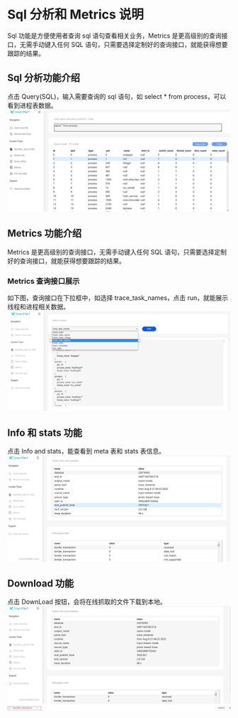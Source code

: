 # Sql 分析和 Metrics 说明

Sql 功能是方便使用者查询 sql 语句查看相关业务，Metrics 是更高级别的查询接口，无需手动键入任何 SQL 语句，只需要选择定制好的查询接口，就能获得想要跟踪的结果。

## Sql 分析功能介绍

点击 Query(SQL)，输入需要查询的 sql 语句，如 select \* from process，可以看到进程表数据。
![GitHub Logo](../../figures/Metrics/Sql.jpg)

## Metrics 功能介绍

Metrics 是更高级别的查询接口，无需手动键入任何 SQL 语句，只需要选择定制好的查询接口，就能获得想要跟踪的结果。

### Metrics 查询接口展示

如下图，查询接口在下拉框中，如选择 trace_task_names，点击 run，就能展示线程和进程相关数据。
![GitHub Logo](../../figures/Metrics/metrics.jpg)

## Info 和 stats 功能

点击 Info and stats，能查看到 meta 表和 stats 表信息。
![GitHub Logo](../../figures/Metrics/infoandstats.jpg)

## Download 功能

点击 DownLoad 按钮，会将在线抓取的文件下载到本地。
![GitHub Logo](../../figures/Metrics/download.jpg)
